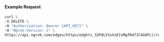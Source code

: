 <!-- Code generated for API Clients. DO NOT EDIT. -->

#### Example Request

```bash
curl \
-X DELETE \
-H "Authorization: Bearer {API_KEY}" \
-H "Ngrok-Version: 2" \
https://api.ngrok.com/edges/https/edghts_32PdLV1xXzEIxMgfRd7JC4G0FLl/routes/edghtsrt_32PdLZJRy6B5CLFIGrqAMTJgroS/request_headers
```
